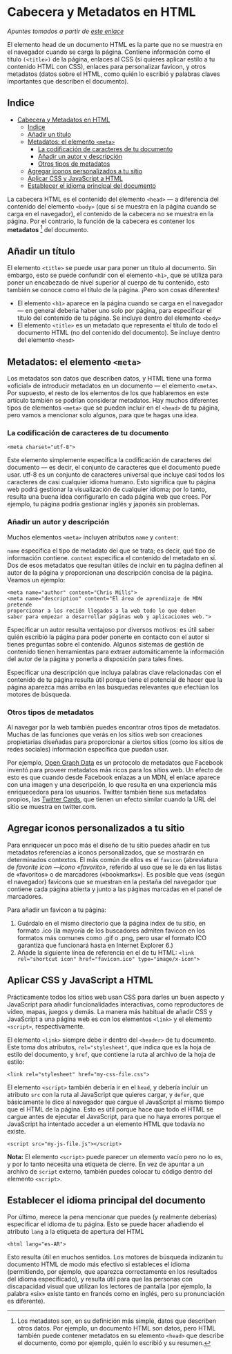 # Cabecera y Metadatos en HTML
*Apuntes tomados a partir de [este enlace](https://developer.mozilla.org/es/docs/Learn/HTML/Introduction_to_HTML/The_head_metadata_in_HTML)*

El elemento head de un documento HTML es la parte que no se muestra en el navegador cuando se carga la página. Contiene información como el título `(<title>)` de la página, enlaces al CSS (si quieres aplicar estilo a tu contenido HTML con CSS), enlaces para personalizar favicon, y otros metadatos (datos sobre el HTML, como quién lo escribió y palabras claves importantes que describen el documento).
## Indice
- [Cabecera y Metadatos en HTML](#cabecera-y-metadatos-en-html)
  - [Indice](#indice)
  - [Añadir un título](#añadir-un-título)
  - [Metadatos: el elemento `<meta>`](#metadatos-el-elemento-meta)
    - [La codificación de caracteres de tu documento](#la-codificación-de-caracteres-de-tu-documento)
    - [Añadir un autor y descripción](#añadir-un-autor-y-descripción)
    - [Otros tipos de metadatos](#otros-tipos-de-metadatos)
  - [Agregar iconos personalizados a tu sitio](#agregar-iconos-personalizados-a-tu-sitio)
  - [Aplicar CSS y JavaScript a HTML](#aplicar-css-y-javascript-a-html)
  - [Establecer el idioma principal del documento](#establecer-el-idioma-principal-del-documento)

La cabecera HTML es el contenido del elemento `<head>` — a diferencia del contenido del elemento `<body>` (que sí se muestra en la página cuando se carga en el navegador), el contenido de la cabecera no se muestra en la página. Por el contrario, la función de la cabecera es contener los **metadatos** [^metadatos] del documento.
[^metadatos]:Los metadatos son, en su definición más simple, datos que describen otros datos. Por ejemplo, un documento HTML son datos, pero HTML también puede contener metadatos en su elemento `<head>` que describe el documento, como por ejemplo, quién lo escribió y su resumen.

## Añadir un título
El elemento `<title>` se puede usar para poner un título al documento. Sin embargo, esto se puede confundir con el elemento `<h1>`, que se utiliza para poner un encabezado de nivel superior al cuerpo de tu contenido, esto también se conoce como el título de la página. ¡Pero son cosas diferentes!

- El elemento `<h1>` aparece en la página cuando se carga en el navegador — en general debería haber uno solo por página, para especificar el título del contenido de tu página. Se incluye dentro del elemento `<body>`
- El elemento `<title>` es un metadato que representa el título de todo el documento HTML (no del contenido del documento). Se incluye dentro del elemento `<head>`

## Metadatos: el elemento `<meta>`
Los metadatos son datos que describen datos, y HTML tiene una forma «oficial» de introducir metadatos en un documento — el elemento `<meta>`. Por supuesto, el resto de los elementos de los que hablaremos en este artículo también se podrían considerar metadatos. Hay muchos diferentes tipos de elementos `<meta>` que se pueden incluir en el `<head>` de tu página, pero vamos a mencionar solo algunos, para que te hagas una idea.

### La codificación de caracteres de tu documento

    <meta charset="utf-8">

Este elemento simplemente especifica la codificación de caracteres del documento — es decir, el conjunto de caracteres que el documento puede usar. utf-8 es un conjunto de caracteres universal que incluye casi todos los caracteres de casi cualquier idioma humano. Esto significa que tu página web podrá gestionar la visualización de cualquier idioma; por lo tanto, resulta una buena idea configurarlo en cada página web que crees. Por ejemplo, tu página podría gestionar inglés y japonés sin problemas.

### Añadir un autor y descripción
Muchos elementos `<meta>` incluyen atributos `name` y `content`:

`name` especifica el tipo de metadato del que se trata; es decir, qué tipo de información contiene.
`content` especifica el contenido del metadato en sí.
Dos de esos metadatos que resultan útiles de incluir en tu página definen al autor de la página y proporcionan una descripción concisa de la página. Veamos un ejemplo:
~~~
<meta name="author" content="Chris Mills">
<meta name="description" content="El área de aprendizaje de MDN pretende
proporcionar a los recién llegados a la web todo lo que deben
saber para empezar a desarrollar páginas web y aplicaciones web.">
~~~
Especificar un autor resulta ventajoso por diversos motivos: es útil saber quién escribió la página para poder ponerte en contacto con el autor si tienes preguntas sobre el contenido. Algunos sistemas de gestión de contenido tienen herramientas para extraer automáticamente la información del autor de la página y ponerla a disposición para tales fines.

Especificar una descripción que incluya palabras clave relacionadas con el contenido de tu página resulta útil porque tiene el potencial de hacer que la página aparezca más arriba en las búsquedas relevantes que efectúan los motores de búsqueda.

### Otros tipos de metadatos
Al navegar por la web también puedes encontrar otros tipos de metadatos. Muchas de las funciones que verás en los sitios web son creaciones propietarias diseñadas para proporcionar a ciertos sitios (como los sitios de redes sociales) información específica que puedan usar.

Por ejemplo, [Open Graph Data](https://ogp.me/) es un protocolo de metadatos que Facebook inventó para proveer metadatos más ricos para los sitios web. Un efecto de esto es que cuando desde Facebook enlazas a un MDN, el enlace aparece con una imagen y una descripción, lo que resulta en una experiencia más enriquecedora para los usuarios.
Twitter también tiene sus metadatos propios, las [Twitter Cards](https://developer.twitter.com/en/docs/twitter-for-websites/cards/overview/abouts-cards), que tienen un efecto similar cuando la URL del sitio se muestra en twitter.com.

## Agregar iconos personalizados a tu sitio
Para enriquecer un poco más el diseño de tu sitio puedes añadir en tus metadatos referencias a iconos personalizados, que se mostrarán en determinados contextos. El más común de ellos es el `favicon` (abreviatura de *favorite icon —icono «favorito»*, referido al uso que se le da en las listas de «favoritos» o de marcadores («bookmarks»). Es posible que veas (según el navegador) favicons que se muestran en la pestaña del navegador que contiene cada página abierta y junto a las páginas marcadas en el panel de marcadores.

Para añadir un favicon a tu página:

1. Guárdalo en el mismo directorio que la página index de tu sitio, en formato .ico (la mayoría de los buscadores admiten favicon en los formatos más comunes como .gif o .png, pero usar el formato ICO garantiza que funcionará hasta en Internet Explorer 6.)
2. Añade la siguiente línea de referencia en el <head> de tu HTML:
`<link rel="shortcut icon" href="favicon.ico" type="image/x-icon">`

## Aplicar CSS y JavaScript a HTML
Prácticamente todos los sitios web usan CSS para darles un buen aspecto y JavaScript para añadir funcionalidades interactivas, como reproductores de vídeo, mapas, juegos y demás. La manera más habitual de añadir CSS y JavaScript a una página web es con los elementos `<link>` y el elemento `<script>`, respectivamente.

El elemento `<link>` siempre debe ir dentro del `<header>` de tu documento. Este toma dos atributos, `rel="stylesheet"`, que indica que es la hoja de estilo del documento, y `href`, que contiene la ruta al archivo de la hoja de estilo:

    <link rel="stylesheet" href="my-css-file.css">

El elemento `<script>` también debería ir en el `head`, y debería incluir un atributo `src` con la ruta al JavaScript que quieres cargar, y `defer`, que básicamente le dice al navegador que cargue el JavaScript al mismo tiempo que el HTML de la página. Esto es útil porque hace que todo el HTML se cargue antes de ejecutar el JavaScript, para que no haya errores porque el JavaScript ha intentado acceder a un elemento HTML que todavía no existe. 
    
    <script src="my-js-file.js"></script>
 
**Nota:** El elemento `<script>` puede parecer un elemento vacío pero no lo es, y por lo tanto necesita una etiqueta de cierre. En vez de apuntar a un archivo de `script` externo, también puedes colocar tu código dentro del elemento `<script>`.

## Establecer el idioma principal del documento
Por último, merece la pena mencionar que puedes (y realmente deberías) especificar el idioma de tu página. Esto se puede hacer añadiendo el atributo `lang` a la etiqueta de apertura del HTML 

    <html lang="es-AR">

Esto resulta útil en muchos sentidos. Los motores de búsqueda indizarán tu documento HTML de modo más efectivo si estableces el idioma (permitiendo, por ejemplo, que aparezca correctamente en los resultados del idioma especificado), y resulta útil para que las personas con discapacidad visual que utilizan los lectores de pantalla (por ejemplo, la palabra «six» existe tanto en francés como en inglés, pero su pronunciación es diferente).